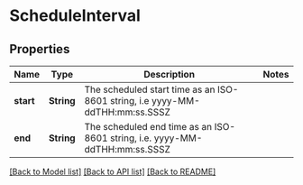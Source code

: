 # ScheduleInterval

## Properties

Name | Type | Description | Notes
------------ | ------------- | ------------- | -------------
**start** | **String** | The scheduled start time as an ISO-8601 string, i.e yyyy-MM-ddTHH:mm:ss.SSSZ | 
**end** | **String** | The scheduled end time as an ISO-8601 string, i.e. yyyy-MM-ddTHH:mm:ss.SSSZ | 

[[Back to Model list]](../README.md#documentation-for-models) [[Back to API list]](../README.md#documentation-for-api-endpoints) [[Back to README]](../README.md)


